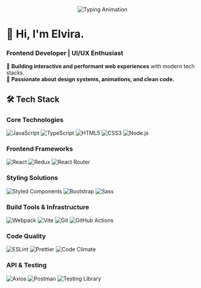 <p align="center">
  <img src="https://readme-typing-svg.demolab.com?font=Fira+Code&pause=1000&width=435&lines=Frontend+Developer;React+%7C+TypeScript+%7C+UI%2FUX" alt="Typing Animation" />
</p>

# 👋 Hi, I'm Elvira.
### Frontend Developer | UI/UX Enthusiast
🚀 **Building interactive and performant web experiences** with modern tech stacks.  
🎨 **Passionate about design systems, animations, and clean code.**

## 🛠️ Tech Stack

### Core Technologies
![JavaScript](https://img.shields.io/badge/JavaScript-F7DF1E?style=flat-square&logo=javascript&logoColor=black)
![TypeScript](https://img.shields.io/badge/TypeScript-3178C6?style=flat-square&logo=typescript&logoColor=white)
![HTML5](https://img.shields.io/badge/HTML5-E34F26?style=flat-square&logo=html5&logoColor=white)
![CSS3](https://img.shields.io/badge/CSS3-1572B6?style=flat-square&logo=css3&logoColor=white)
![Node.js](https://img.shields.io/badge/Node.js-339933?style=flat-square&logo=nodedotjs&logoColor=white)

### Frontend Frameworks
![React](https://img.shields.io/badge/React-61DAFB?style=flat-square&logo=react&logoColor=black)
![Redux](https://img.shields.io/badge/Redux-764ABC?style=flat-square&logo=redux&logoColor=white)
![React Router](https://img.shields.io/badge/React_Router-CA4245?style=flat-square&logo=react-router&logoColor=white)

### Styling Solutions
![Styled Components](https://img.shields.io/badge/styled--components-DB7093?style=flat-square&logo=styled-components&logoColor=white)
![Bootstrap](https://img.shields.io/badge/Bootstrap-7952B3?style=flat-square&logo=bootstrap&logoColor=white)
![Sass](https://img.shields.io/badge/Sass-CC6699?style=flat-square&logo=sass&logoColor=white)

### Build Tools & Infrastructure
![Webpack](https://img.shields.io/badge/Webpack-8DD6F9?style=flat-square&logo=webpack&logoColor=black)
![Vite](https://img.shields.io/badge/Vite-B73BFE?style=flat-square&logo=vite&logoColor=FFD62E)
![Git](https://img.shields.io/badge/Git-F05032?style=flat-square&logo=git&logoColor=white)
![GitHub Actions](https://img.shields.io/badge/GitHub_Actions-2088FF?style=flat-square&logo=github-actions&logoColor=white)

### Code Quality
![ESLint](https://img.shields.io/badge/ESLint-4B32C3?style=flat-square&logo=eslint&logoColor=white)
![Prettier](https://img.shields.io/badge/Prettier-F7B93E?style=flat-square&logo=prettier&logoColor=black)
![Code Climate](https://img.shields.io/badge/Code_Climate-000000?style=flat-square&logo=code-climate&logoColor=white)

### API & Testing
![Axios](https://img.shields.io/badge/Axios-5A29E4?style=flat-square&logo=axios&logoColor=white)
![Postman](https://img.shields.io/badge/Postman-FF6C37?style=flat-square&logo=postman&logoColor=white)
![Testing Library](https://img.shields.io/badge/Testing_Library-E33332?style=flat-square&logo=testing-library&logoColor=white)


